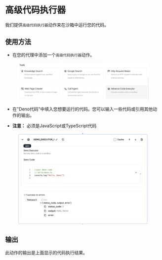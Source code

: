 # 高级代码执行器

我们提供`高级代码执行器`动作来在沙箱中运行您的代码。

## 使用方法

* 在您的代理中添加一个`高级代码执行器`动作。

<figure><img src="../../../../images/deno-1.png"></figure>

* 在"Deno代码"中填入您想要运行的代码。您可以输入一些代码或引用其他动作的输出。
  
* **注意：** 必须是JavaScript或TypeScript代码

<figure><img src="../../../../images/deno-2.png"></figure>

## 输出

此动作的输出是上面显示的代码执行结果。


